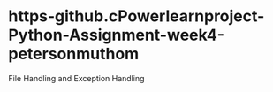 # https-github.cPowerlearnproject-Python-Assignment-week4-petersonmuthom
File Handling and Exception Handling
